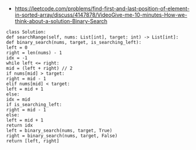 * https://leetcode.com/problems/find-first-and-last-position-of-element-in-sorted-array/discuss/4147878/VideoGive-me-10-minutes-How-we-think-about-a-solution-Binary-Search
​
```
class Solution:
def searchRange(self, nums: List[int], target: int) -> List[int]:
def binary_search(nums, target, is_searching_left):
left = 0
right = len(nums) - 1
idx = -1
while left <= right:
mid = (left + right) // 2
if nums[mid] > target:
right = mid - 1
elif nums[mid] < target:
left = mid + 1
else:
idx = mid
if is_searching_left:
right = mid - 1
else:
left = mid + 1
return idx
left = binary_search(nums, target, True)
right = binary_search(nums, target, False)
return [left, right]
```